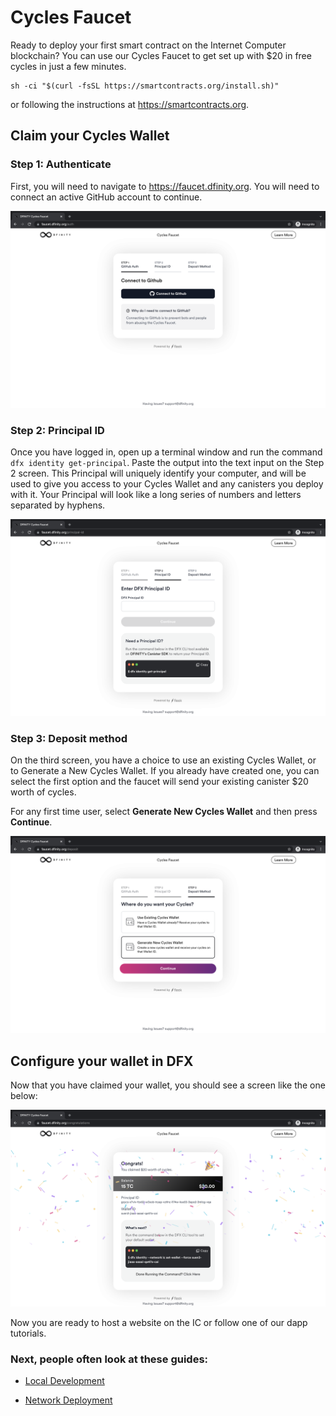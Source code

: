# Cycles Faucet
Ready to deploy your first smart contract on the Internet Computer
blockchain? You can use our Cycles Faucet to get set up with $20 in free
cycles in just a few minutes.

    sh -ci "$(curl -fsSL https://smartcontracts.org/install.sh)"

or following the instructions at <https://smartcontracts.org>.

## Claim your Cycles Wallet

### Step 1: Authenticate

First, you will need to navigate to <https://faucet.dfinity.org>. You
will need to connect an active GitHub account to continue.

![Connecting to GitHub](_attachments/faucet_step_1.png)

### Step 2: Principal ID

Once you have logged in, open up a terminal window and run the command
`dfx identity get-principal`. Paste the output into the text input on
the Step 2 screen. This Principal will uniquely identify your computer,
and will be used to give you access to your Cycles Wallet and any
canisters you deploy with it. Your Principal will look
like a long series of numbers and letters separated by hyphens.

![Enter a Principal ID](_attachments/faucet_step_2.png)

### Step 3: Deposit method

On the third screen, you have a choice to use an existing Cycles Wallet,
or to Generate a New Cycles Wallet. If you already have created one, you
can select the first option and the faucet will send your existing
canister $20 worth of cycles.

For any first time user, select **Generate New Cycles Wallet** and then
press **Continue​​**.

![Generate New Cycles Wallet](_attachments/faucet_step_4.png)

## Configure your wallet in DFX

Now that you have claimed your wallet, you should see a screen like the
one below:

![Configure DFX Wallet](_attachments/faucet_step_6.png)

Now you are ready to host a website on the IC or follow one of our dapp
tutorials.

### Next, people often look at these guides:

-   [Local Development](./local-quickstart.html)

-   [Network Deployment](./network-quickstart.html)
